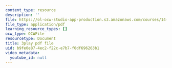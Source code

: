 ```yaml
---
content_type: resource
description: ''
file: https://ol-ocw-studio-app-production.s3.amazonaws.com/courses/14-01sc-principles-of-microeconomics-fall-2011/b9fe0e874ec2f22ce7b7f0df696263b1_jmsPn679o5k.pdf
file_type: application/pdf
learning_resource_types: []
ocw_type: OCWFile
resourcetype: Document
title: 3play pdf file
uid: b9fe0e87-4ec2-f22c-e7b7-f0df696263b1
video_metadata:
  youtube_id: null
---
```

